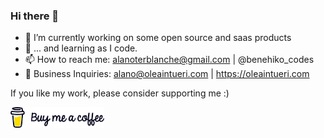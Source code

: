 ### Hi there 👋


- 🔭 I’m currently working on some open source and saas products
- 🌱 ... and learning as I code.
- 📫 How to reach me: alanoterblanche@gmail.com | @benehiko_codes
- :office: Business Inquiries: alano@oleaintueri.com | https://oleaintueri.com

If you like my work, please consider supporting me :)


[<img src="https://github.com/Benehiko/Benehiko/blob/main/BMC%20logo%2Bwordmark%20-%20Black.png" width=150px>](https://buymeacoff.ee/Benehiko)
